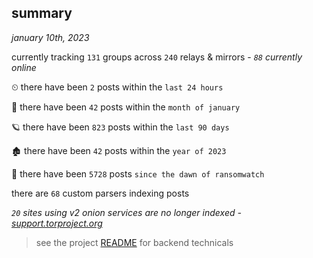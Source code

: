 
## summary
_january 10th, 2023_

currently tracking `131` groups across `240` relays & mirrors - _`88` currently online_

⏲ there have been `2` posts within the `last 24 hours`

🦈 there have been `42` posts within the `month of january`

🪐 there have been `823` posts within the `last 90 days`

🏚 there have been `42` posts within the `year of 2023`

🦕 there have been `5728` posts `since the dawn of ransomwatch`

there are `68` custom parsers indexing posts

_`20` sites using v2 onion services are no longer indexed - [support.torproject.org](https://support.torproject.org/onionservices/v2-deprecation/)_

> see the project [README](https://github.com/joshhighet/ransomwatch#ransomwatch--) for backend technicals
